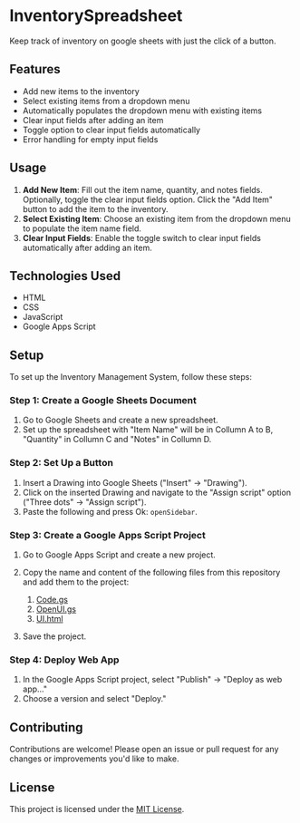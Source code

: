 ﻿# InventorySpreadsheet
Keep track of inventory on google sheets with just the click of a button.

## Features

- Add new items to the inventory
- Select existing items from a dropdown menu
- Automatically populates the dropdown menu with existing items
- Clear input fields after adding an item
- Toggle option to clear input fields automatically
- Error handling for empty input fields

## Usage

1. **Add New Item**: Fill out the item name, quantity, and notes fields. Optionally, toggle the clear input fields option. Click the "Add Item" button to add the item to the inventory.
2. **Select Existing Item**: Choose an existing item from the dropdown menu to populate the item name field.
3. **Clear Input Fields**: Enable the toggle switch to clear input fields automatically after adding an item.

## Technologies Used

- HTML
- CSS
- JavaScript
- Google Apps Script

## Setup
To set up the Inventory Management System, follow these steps:

### Step 1: Create a Google Sheets Document
1. Go to Google Sheets and create a new spreadsheet.
1. Set up the spreadsheet with "Item Name" will be in Collumn A to B, "Quantity" in Collumn C and "Notes" in Collumn D.

### Step 2: Set Up a Button
1. Insert a Drawing into Google Sheets ("Insert" -> "Drawing").
2. Click on the inserted Drawing and navigate to the "Assign script" option ("Three dots" -> "Assign script").
3. Paste the following and press Ok:  `openSidebar`.

### Step 3: Create a Google Apps Script Project
1. Go to Google Apps Script and create a new project.
1. Copy the name and content of the following files from this repository and add them to the project:
   
   1. [Code.gs](code.gs)
   1. [OpenUI.gs](OpenUI.gs)
   1. [UI.html](UI.html)
   
1. Save the project.

### Step 4: Deploy Web App
1. In the Google Apps Script project, select "Publish" -> "Deploy as web app..."
1. Choose a version and select "Deploy."

## Contributing

Contributions are welcome! Please open an issue or pull request for any changes or improvements you'd like to make.

## License

This project is licensed under the [MIT License](LICENSE).
